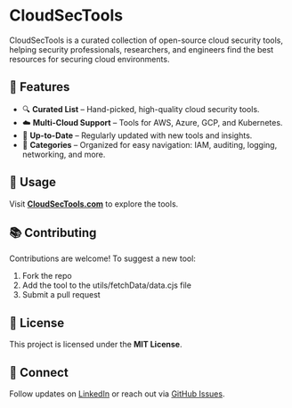 # CloudSecTools  

CloudSecTools is a curated collection of open-source cloud security tools, helping security professionals, researchers, and engineers find the best resources for securing cloud environments.  

## 🚀 Features  
- 🔍 **Curated List** – Hand-picked, high-quality cloud security tools.  
- ☁️ **Multi-Cloud Support** – Tools for AWS, Azure, GCP, and Kubernetes.  
- 📖 **Up-to-Date** – Regularly updated with new tools and insights.  
- 🎯 **Categories** – Organized for easy navigation: IAM, auditing, logging, networking, and more.  

## 📖 Usage  
Visit **[CloudSecTools.com](https://cloudsectools.com)** to explore the tools.  

## 📚 Contributing  
Contributions are welcome! To suggest a new tool:  
1. Fork the repo  
2. Add the tool to the utils/fetchData/data.cjs file
3. Submit a pull request  

## 📜 License  
This project is licensed under the **MIT License**.  

## 🤝 Connect  
Follow updates on [LinkedIn](https://linkedin.com/in/thompsoninfosec) or reach out via [GitHub Issues](https://github.com/nojanath/cloudsectools/issues).  
